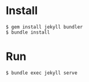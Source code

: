 # Install
```
$ gem install jekyll bundler
$ bundle install
```

# Run
```
$ bundle exec jekyll serve
```
